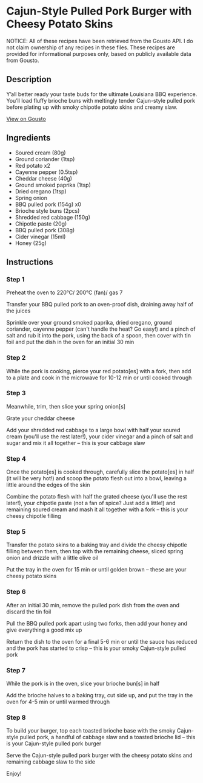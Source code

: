# Cajun-Style Pulled Pork Burger with Cheesy Potato Skins

NOTICE: All of these recipes have been retrieved from the Gousto API. I do not claim ownership of any recipes in these files. These recipes are provided for informational purposes only, based on publicly available data from Gousto.

## Description

Y’all better ready your taste buds for the ultimate Louisiana BBQ experience. You’ll load fluffy brioche buns with meltingly tender Cajun-style pulled pork before plating up with smoky chipotle potato skins and creamy slaw. 


[View on Gousto](https://www.gousto.co.uk/recipes/cookbook/spicy-cajun-style-pulled-pork-burger-with-cheesy-potato-skins)

## Ingredients

- Soured cream (80g)
- Ground coriander (1tsp)
- Red potato x2
- Cayenne pepper (0.5tsp)
- Cheddar cheese (40g)
- Ground smoked paprika (1tsp)
- Dried oregano (1tsp)
- Spring onion
- BBQ pulled pork (154g) x0
- Brioche style buns (2pcs)
- Shredded red cabbage (150g)
- Chipotle paste (20g)
- BBQ pulled pork (308g)
- Cider vinegar (15ml)
- Honey (25g)

## Instructions


### Step 1

Preheat the oven to 220°C/ 200°C (fan)/ gas 7

Transfer your BBQ pulled pork to an oven-proof dish, draining away half of the juices

Sprinkle over your ground smoked paprika, dried oregano, ground coriander, cayenne pepper (can't handle the heat? Go easy!) and a pinch of salt and rub it into the pork, using the back of a spoon, then cover with tin foil and put the dish in the oven for an initial 30 min


### Step 2

While the pork is cooking, pierce your red potato[es] with a fork, then add to a plate and cook in the microwave for 10-12 min or until cooked through


### Step 3

Meanwhile, trim, then slice your spring onion[s]

Grate your cheddar cheese

Add your shredded red cabbage to a large bowl with half your soured cream (you'll use the rest later!), your cider vinegar and a pinch of salt and sugar and mix it all together – this is your cabbage slaw


### Step 4

Once the potato[es] is cooked through, carefully slice the potato[es] in half (it will be very hot!) and scoop the potato flesh out into a bowl, leaving a little around the edges of the skin

Combine the potato flesh with half the grated cheese (you'll use the rest later!), your chipotle paste (not a fan of spice? Just add a little!) and remaining soured cream and mash it all together with a fork – this is your cheesy chipotle filling


### Step 5

Transfer the potato skins to a baking tray and divide the cheesy chipotle filling between them, then top with the remaining cheese, sliced spring onion and drizzle with a little olive oil

Put the tray in the oven for 15 min or until golden brown – these are your cheesy potato skins


### Step 6

After an initial 30 min, remove the pulled pork dish from the oven and discard the tin foil

Pull the BBQ pulled pork apart using two forks, then add your honey and give everything a good mix up

Return the dish to the oven for a final 5-6 min or until the sauce has reduced and the pork has started to crisp – this is your smoky Cajun-style pulled pork


### Step 7

While the pork is in the oven, slice your brioche bun[s] in half

Add the brioche halves to a baking tray, cut side up, and put the tray in the oven for 4-5 min or until warmed through

### Step 8

To build your burger, top each toasted brioche base with the smoky Cajun-style pulled pork, a handful of cabbage slaw and a toasted brioche lid – this is your Cajun-style pulled pork burger

Serve the Cajun-style pulled pork burger with the cheesy potato skins and remaining cabbage slaw to the side

Enjoy!

